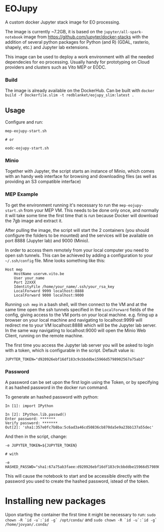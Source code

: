 # EOJupy

A custom docker Jupyter stack image for EO processing.

The image is currently ~7.2GB, it is based on the `jupyter/all-spark-notebook` image
from https://github.com/jupyter/docker-stacks with the addition of several python
packages for Python (and R) (GDAL, rasterio, shapely, etc.) and Jupyter lab extensions.

This image can be used to deploy a work environment with all the needed dependecies for
eo processing.
Usually handy for prototyping on Cloud providers and clusters such as Vito MEP or EODC.

### Build

The image is already available on the DockerHub.
Can be built with `docker build -f Dockerfile.slim -t redblanket/eojupy_slim:latest .`


## Usage

Configure and run:
```
mep-eojupy-start.sh

# or

eodc-eojupy-start.sh
```

### Minio
Together with Jupyter, the script starts an instance of Minio, which comes with an handy web interface for browsing and downloading files (as well as providing an S3 compatible interface)

### MEP Example

To get the environment running it's necessary to run the `mep-eojupy-start.sh` from your
MEP VM. This needs to be done only once, and normally it will take some time the first
time that is run because Docker will download the 7gb image and extract it.

After pulling the image, the script will start the 2 containers (you should configure the folders to be mounted)
and the services will be available on port 8888 (Jupyter lab) and 9000 (Minio).

In order to access them remotely from your local computer you need to open ssh tunnels.
This can be achieved by adding a configuration to your `~/.ssh/config` file.
Mine looks something like this:
```
Host mep
    HostName uservm.vito.be
    User your_name
    Port 22XXX
    IdentityFile /home/your_name/.ssh/your_rsa_key
    LocalForward 9999 localhost:8888
    LocalForward 9000 localhost:9000
```

Running `ssh mep` in a bash shell, will then connect to the VM and at the same time open the ssh tunnels specified in the `LocalForward` fields of the config, giving
access to the VM ports on your local machine.
e.g. firing up a browser on your local machine and navigating to localhost:9999 will redirect
me to your VM localhost:8888 which will be the Jupyter lab server. In the same way navigating
to localhost:9000 will open the Minio Web Client, running on the remote machine.

The first time you access the Jupyter lab server you will be asked to login with a token, which
is configurable in the script. Default value is:
```
JUPYTER_TOKEN="d920926ebf16df183c9cbbddbe15966d5798902567a75ab3"
```

### Password
A password can be set upon the first login using the Token, or by specifying it as
hashed password in the docker run command.

To generate an hashed password with python:
```
In [1]: import IPython

In [2]: IPython.lib.passwd()
Enter password: *******
Verify password: *******
Out[2]: 'sha1:357e0fc7b8ba:5c6ad3a46cd50836cb870da5e9a23bb137a55dec'
```

And then in the script, change:
```
-e JUPYTER_TOKEN=${JUPYTER_TOKEN}

# with

-e HASHED_PASSWD="sha1:67a75ab3faee:d920926ebf16df183c9cbbddbe15966d57989025"
```
This will cause the notebook to start and be accessible directly with the password you used
to create the hashed password, istead of the token.

# Installing new packages

Upon starting the container the first time it might be necessary to run:
```sudo chown -R `id -u`:`id -g` /opt/conda/```
and
```sudo chown -R `id -u`:`id -g` /home/jovyan/.conda/```
